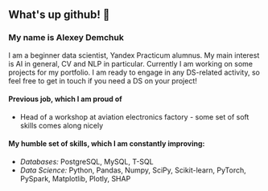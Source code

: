 ## What's up github! 👋

### My name is Alexey Demchuk
I am a beginner data scientist, Yandex Practicum alumnus. My main interest is AI in general, CV and NLP in particular.
Currently I am working on some projects for my portfolio. I am ready to engage in any DS-related activity, so feel free to get in touch if you need a DS on your project!

#### Previous job, which I am proud of
- Head of a workshop at aviation electronics factory - some set of soft skills comes along nicely

#### My humble set of skills, which I am constantly improving:
- *Databases:* PostgreSQL, MySQL, T-SQL  
- *Data Science:* Python, Pandas, Numpy, SciPy, Scikit-learn, PyTorch, PySpark, Matplotlib, Plotly, SHAP
